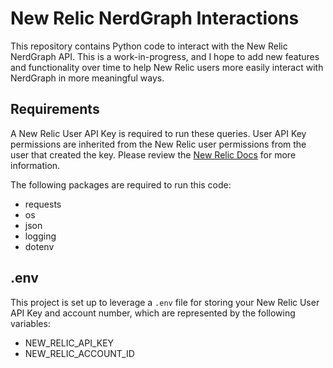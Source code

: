 # New Relic NerdGraph Interactions
This repository contains Python code to interact with the New Relic NerdGraph API. This is a work-in-progress, and I hope to add new features and functionality over time to help New Relic users more easily interact with NerdGraph in more meaningful ways.

## Requirements
A New Relic User API Key is required to run these queries. User API Key permissions are inherited from the New Relic user permissions from the user that created the key. Please review the [New Relic Docs](https://docs.newrelic.com/docs/apis/intro-apis/new-relic-api-keys/#user-key) for more information.

The following packages are required to run this code:
- requests
- os
- json
- logging
- dotenv

## .env
This project is set up to leverage a `.env` file for storing your New Relic User API Key and account number, which are represented by the following variables:
- NEW_RELIC_API_KEY
- NEW_RELIC_ACCOUNT_ID
